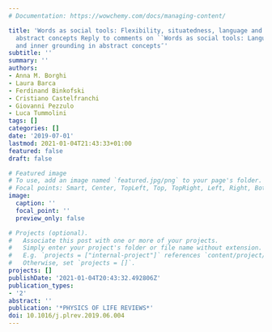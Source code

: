 ```yaml
---
# Documentation: https://wowchemy.com/docs/managing-content/

title: 'Words as social tools: Flexibility, situatedness, language and sociality in
  abstract concepts Reply to comments on ``Words as social tools: Language, sociality
  and inner grounding in abstract concepts″'
subtitle: ''
summary: ''
authors:
- Anna M. Borghi
- Laura Barca
- Ferdinand Binkofski
- Cristiano Castelfranchi
- Giovanni Pezzulo
- Luca Tummolini
tags: []
categories: []
date: '2019-07-01'
lastmod: 2021-01-04T21:43:33+01:00
featured: false
draft: false

# Featured image
# To use, add an image named `featured.jpg/png` to your page's folder.
# Focal points: Smart, Center, TopLeft, Top, TopRight, Left, Right, BottomLeft, Bottom, BottomRight.
image:
  caption: ''
  focal_point: ''
  preview_only: false

# Projects (optional).
#   Associate this post with one or more of your projects.
#   Simply enter your project's folder or file name without extension.
#   E.g. `projects = ["internal-project"]` references `content/project/deep-learning/index.md`.
#   Otherwise, set `projects = []`.
projects: []
publishDate: '2021-01-04T20:43:32.492806Z'
publication_types:
- '2'
abstract: ''
publication: '*PHYSICS OF LIFE REVIEWS*'
doi: 10.1016/j.plrev.2019.06.004
---
```


